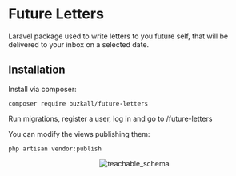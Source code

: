 # Future Letters

Laravel package used to write letters to you future self, that will be delivered to your inbox on a selected date.

## Installation

Install via composer:

```
composer require buzkall/future-letters
```

Run migrations, register a user, log in and go to /future-letters

You can modify the views publishing them:

```
php artisan vendor:publish
```


<p align="center">
    <img src="https://i.imgur.com/akuneKQr.png" alt="teachable_schema">
</p>
